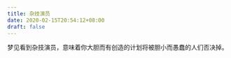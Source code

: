 ```yaml
---
title: 杂技演员
date: 2020-02-15T20:54:12+08:00
draft: false
---
```


梦见看到杂技演员，意味着你大胆而有创造的计划将被胆小而愚蠢的人们否决掉。